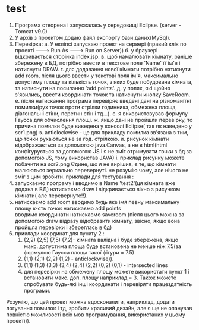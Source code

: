 # test
1. Програма створена і запускалась у середовищі Eclipse. (server - Tomcat v9.0)
2. У архів з проектом додаю файл експорту бази даних(MySql).
3. Перевірка:
	а. У екліпсі запускаю проект на сервері (правий клік по проекті ---> Run As ---> Run on Server))
	б. у браузері відкривається сторінка index.jsp.
	в. щоб намалювати кімнату, раніше збережену в БД, потрібно ввести в текстове поле 'Name' її ім'я і натиснути DRAW.
	г. для додавання нової кімнати потрібно натиснути add room, після цього ввести у текстові поля ім'я, максимально допустиму площу та кількість точок, з яких буде побудована кімната, та натиснути на посилання 'add points'.
	д. у полях, які щойно з'явились, ввести координати точок та натиснути кнопку SaveRoom.
	е. після натискання програма перевіряє введені дані на різноманітні помилки(рух точок проти стрілки годинника, обмежена площа, діагональні стіни, перетин стін і тд...).
	є. я використовував формулу Гаусса для обчислення площі.
	ж. якщо дані не пройшли перевірку, то причина помилки буде виведена у консолі Eclipse( так як наведено у scr1.png)
	з. anticlockwise - це для прикладу помилка зв'язана з тим, що точки рухаються не за год. стрілкою.
	и. рисунок кімнати відображається за допомогою java.Canvas, а не в html(html <canvas> конфігурується за допомогою JS і я не зміг отримувати точки з бд за допомогою JS, тому використав JAVA)
	і. приклад рисунку можете побачити на scr2.png
Єдине, що я не вирішив, є те, що кімнати малюються зеркально перевернуті. не розумію чому, але нічого не зміг з цим зробити.
приклади для тестування : 
1.
	запускаємо програму і вводимо в Name 'test2'(ця кімната вже додана в БД)
	натискаємо draw і відкривається вікно з рисунком кімнати( але перевернуте!!).
2.	
	натискаємо add room	
	вводимо будь яке імя
	певну максимальну площу	
	к-сть точок
	натискаємо add points	
	вводимо координати
	натискаємо saveroom
	(після цього можна за допомогою draw відразу відобразити кімнату, звісно, якщо вона пройшла перевірки і збереглась в бд)
3. приклади координат для пункту 2 :
	1. (2,2) (2,5) (7,5) (7,2)- кімната валідна і буде збережена, якщо макс. допустима площа буде встановена не менше ніж 7.5(за формулою Гаусса площа такої фігури = 7.5)
	2. (1,1) (2,1) (2,2) (1,2) - anticlockwise)).
	3. (1,1) (1,3) (3,3) (3,4) (2,4) (2,2) (0,2) (0,1) - intersected lines
	4. для перевірки на обмежену площу можете використати пункт 1 і встановити макс. доп. площу наприклад = 3.
Також можете спробувати будь-які інші координати і перевіряти працездатність програми.

Розумію, що цей проект можна вдосконалити, наприклад, додати логування помилок і тд, зробити красивий дизайн, але я ще не опанував повністю можливості всіх мов програмування, використаних у цьому проекті)).
